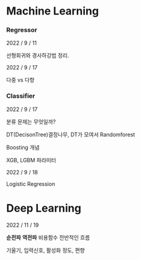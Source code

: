 # Machine Learning

### Regressor

2022 / 9 / 11

선형회귀와 경사하강법 정리.

2022 / 9 / 17

다중 vs 다항

### Classifier

2022 / 9 / 17

분류 문제는 무엇일까?

DT(DecisonTree)결정나무, DT가 모여서 Randomforest

Boosting 개념 

XGB, LGBM 파라미터 

2022 / 9 / 18

Logistic Regression

# Deep Learning

2022 / 11 / 19

 __순전파__ __역전파__ 비용함수 전반적인 흐름

기울기, 입력신호, 활성화 정도, 편향


